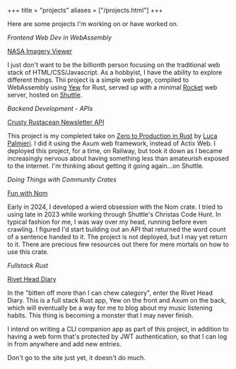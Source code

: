 +++
title = "projects"
aliases = ["/projects.html"]
+++

Here are some projects I'm working on or have worked on.

_Frontend Web Dev in WebAssembly_

[NASA Imagery Viewer](https://nasa-imagery-viewer.shuttleapp.rs)

I just don't want to be the billionth person focusing on the traditional web stack of HTML/CSS/Javascript. As a hobbyist, I have the ability to explore different things. Thii project is a simple web page, compiled to WebAssembly using [Yew](https://yew.rs) for Rust, served up with a minimal [Rocket](https://rocket.rs) web server, hosted on [Shuttle](https://shuttle.rs).

_Backend Development - APIs_

[Crusty Rustacean Newsletter API](https://github.com/sentinel1909/crusty-rustacean-api.git)

This project is my completed take on [Zero to Production in Rust](https://www.zero2prod.com) by [Luca Palmieri](https://www.lpalmieri.com). I did it using the Axum web framework, instead of Actix Web. I deployed this project, for a time, on Railway, but took it down as I became increasingly nervous about having something less than amateurish exposed to the internet. I'm thinking about getting it going again...on Shuttle.

_Doing Things with Community Crates_

[Fun with Nom](https://github.com/sentinel1909/fun-with-nom.git)

Early in 2024, I developed a wierd obsession with the Nom crate. I tried to using late in 2023 while working through Shuttle's Christas Code Hunt. In typical fashion for me, I was way over my head, running before even crawling. I figured I'd start building out an API that returned the word count of a sentence handed to it. The project is not deployed, but I may yet return to it. There are precious few resources out there for mere mortals on how to use this crate.

_Fullstack Rust_

[Rivet Head Diary](https://rivet-head-diary.shuttleapp.rs)

In the "bitten off more than I can chew category", enter the Rivet Head Diary. This is a full stack Rust app, Yew on the front and Axum on the back, which will eventually be a way for me to blog about my music listening habits. This thing is becoming a monster that I may never finish.

I intend on writing a CLI companion app as part of this project, in addition to having a web form that's protected by JWT authentication, so that I can log in from anywhere and add new entries.

Don't go to the site just yet, it doesn't do much.
